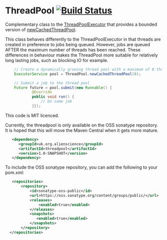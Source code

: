 
# ThreadPool [![Build Status](https://travis-ci.org/alienscience/threadpool.png)](https://travis-ci.org/alienscience/threadpool)

Complementary class to the [ThreadPoolExecutor](http://docs.oracle.com/javase/6/docs/api/java/util/concurrent/ThreadPoolExecutor.html)
that provides a bounded version of
[newCachedThreadPool](http://docs.oracle.com/javase/6/docs/api/java/util/concurrent/Executors.html#newCachedThreadPool\(\)).

This class behaves differently to the ThreadPoolExecutor in that threads are created in preference to jobs being
queued. However, jobs are queued AFTER the maximum number of threads has been reached. These differences in
 behaviour makes the ThreadPool more suitable for relatively long lasting jobs, such as blocking IO for example.

```java
    // Create a dynamically growing thread pool with a maximum of 8 threads
    ExecutorService pool = ThreadPool.newCachedThreadPool(8);

    // Submit a job to the thread pool
    Future future = pool.submit(new Runnable() {
            @Override
            public void run() {
                // Do some job
            }});
```

This code is MIT licenced.

Currently, the threadpool is only available on the OSS sonatype repository. It is hoped that this will move the Maven Central
when it gets more mature.

```xml
   <dependency>
      <groupId>uk.org.alienscience</groupId>
      <artifactId>threadpool</artifactId>
      <version>1.0-SNAPSHOT</version>
   </dependency>
```

To include the OSS sonatype repository, you can add the following to your pom.xml:

```xml
   <repositories>
       <repository>
           <id>sonatype-oss-public</id>
           <url>https://oss.sonatype.org/content/groups/public/</url>
           <releases>
               <enabled>true</enabled>
           </releases>
           <snapshots>
              <enabled>true</enabled>
           </snapshots>
       </repository>
  </repositories>
```

